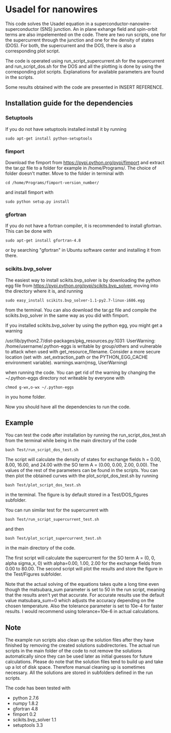 # Usadel for nanowires

This code solves the Usadel equation in a superconductor-nanowire-superconductor (SNS) junction. An in plane exhange field and spin-orbit terms are also impelemented on the code. There are two run scripts, one for the supercurrent through the junction and one for the density of states (DOS). For both, the supercurrent and the DOS, there is also a corresponding plot script.

The code is operated using run_script_supercurrent.sh for the supercurrent and run_script_dos.sh for the DOS and all the plotting is done by using the corresponding plot scripts. Explanations for available parameters are found in the scripts.

Some results obtained with the code are presented in INSERT REFERENCE. 

## Installation guide for the dependencies

### Setuptools

If you do not have setuptools installed install it by running

```
sudo apt-get install python-setuptools
```

### fimport

Download the fimport from https://pypi.python.org/pypi/fimport and extract the tar.gz file to a folder for example in /home/Programs/. The choice of folder doesn't matter. Move to the folder in terminal with

```
cd /home/Programs/fimport-version_number/
```

and install fimport with

```
sudo python setup.py install
```

### gfortran

If you do not have a fortran compiler, it is recommended to install gfortran. This can be done with

```
sudo apt-get install gfortran-4.8
```

or by searching "gfortran" in Ubuntu software center and installing it from there.

### scikits.bvp_solver

The easiest way to install scikits.bvp_solver is by downloading the python egg file from https://pypi.python.org/pypi/scikits.bvp_solver, moving into the directory where it is, and running 

```
sudo easy_install scikits.bvp_solver-1.1-py2.7-linux-i686.egg
```

from the terminal. You can also download the tar.gz file and compile the scikits.bvp_solver in the same way as you did with fimport.

If you installed scikits.bvp_solver by using the python egg, you might get a warning

/usr/lib/python2.7/dist-packages/pkg_resources.py:1031: UserWarning: /home/username/.python-eggs is writable by group/others and vulnerable to attack when used with get_resource_filename. Consider a more secure location (set with .set_extraction_path or the PYTHON_EGG_CACHE environment variable).
  warnings.warn(msg, UserWarning)

when running the code. You can get rid of the warning by changing the ~/.python-eggs directory not writeable by everyone with

```
chmod g-wx,o-wx ~/.python-eggs
```

in you home folder.

Now you should have all the dependencies to run the code.

## Example

You can test the code after installation by running the run_script_dos_test.sh from the terminal while being in the main directory of the code

```
bash Test/run_script_dos_test.sh
```

The script will calculate the density of states for exchange fields h = 0.00, 8.00, 16.00, and 24.00 with the SO term A = (0.00, 0.00, 2.00, 0.00). The values of the rest of the parameters can be found in the scripts. You can then plot the obtained curves with the plot_script_dos_test.sh by running

```
bash Test/plot_script_dos_test.sh
```

in the terminal. The figure is by default stored in a Test/DOS_figures subfolder.

You can run similar test for the supercurrent with 

```
bash Test/run_script_supercurrent_test.sh
```

and then

```
bash Test/plot_script_supercurrent_test.sh
```
in the main directory of the code.

The first script will calculate the supercurrent for the SO term A = (0, 0, alpha sigma_x, 0) with alpha=0.00, 1.00, 2.00 for the exchange fields from 0.00 to 80.00. The second script will plot the results and store the figure in the Test/Figures subfolder.

Note that the actual solving of the equations takes quite a long time even though the matsubara_sum parameter is set to 50 in the run script, meaning that the results aren't yet that accurate. For accurate results use the default value matsubara_sum=0 which adjusts the accuracy depending on the chosen temperature. Also the tolerance parameter is set to 10e-4 for faster results. I would recommend using tolerance=10e-6 in actual calculations.

## Note

The example run scripts also clean up the solution files after they have finished by removing the created solutions subdirectories. The actual run scripts in the main folder of the code to not remove the solutions automatically since they can be used later as initial guesses for future calculations. Please do note that the solution files tend to build up and take up a lot of disk space. Therefore manual cleaning up is sometimes necessary. All the solutions are stored in subfolders defined in the run scripts.

The code has been tested with

- python 2.7.6
- numpy 1.8.2
- gfortran 4.8
- fimport 0.2
- scikits.bvp_solver 1.1
- setuptools 3.3
